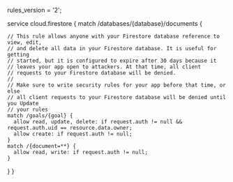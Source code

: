rules_version = '2';

service cloud.firestore {
  match /databases/{database}/documents {

    // This rule allows anyone with your Firestore database reference to view, edit,
    // and delete all data in your Firestore database. It is useful for getting
    // started, but it is configured to expire after 30 days because it
    // leaves your app open to attackers. At that time, all client
    // requests to your Firestore database will be denied.
    //
    // Make sure to write security rules for your app before that time, or else
    // all client requests to your Firestore database will be denied until you Update
    // your rules
    match /goals/{goal} {
      allow read, update, delete: if request.auth != null && request.auth.uid == resource.data.owner;
      allow create: if request.auth != null;
    }
    match /{document=**} {
      allow read, write: if request.auth != null;
    }
  }
}
